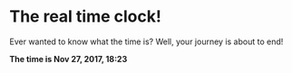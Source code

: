 # The real time clock!

Ever wanted to know what the time is? Well, your journey is about to end!

**The time is Nov 27, 2017, 18:23**